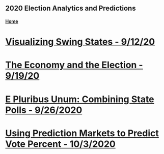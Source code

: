 ## 2020 Election Analytics and Predictions

#### [Home](https://bchaps1999.github.io/2020_election_analytics/)

# [Visualizing Swing States - 9/12/20](posts/week_1.md)
# [The Economy and the Election - 9/19/20](posts/week_2.md)
# [E Pluribus Unum: Combining State Polls - 9/26/2020](posts/week_3.md)
# [Using Prediction Markets to Predict Vote Percent - 10/3/2020](posts/week_4.md)

